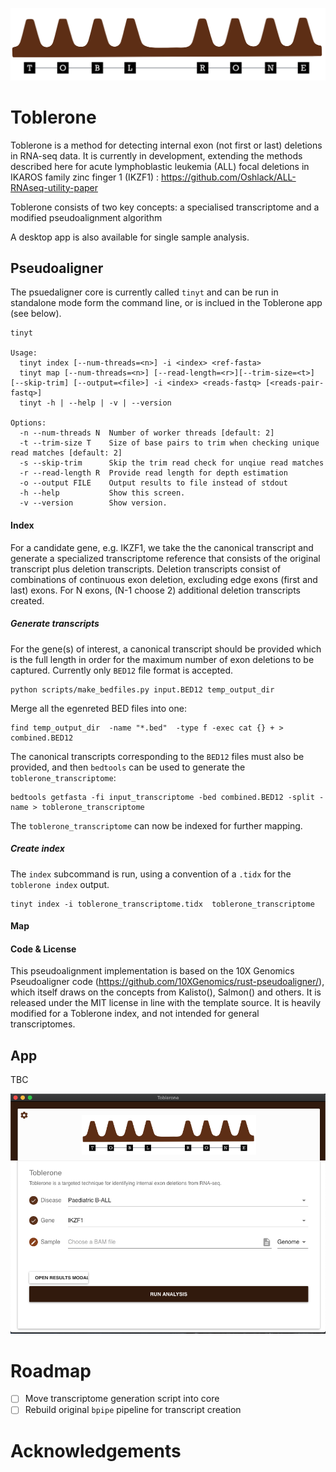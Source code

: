 ![Toblerone](img/logo.png)
# Toblerone

Toblerone is a method for detecting internal exon (not first or last) deletions in RNA-seq data. It is currently in development, extending the methods described here for acute lymphoblastic leukemia (ALL) focal deletions in IKAROS family zinc finger 1 (IKZF1) : https://github.com/Oshlack/ALL-RNAseq-utility-paper

Toblerone consists of two key concepts: a specialised transcriptome and a modified pseudoalignment algorithm

A desktop app is also available for single sample analysis.

## Pseudoaligner

The psuedaligner core is currently called `tinyt` and can be run in standalone mode form the command line, or is inclued in the Toblerone app (see below).

```
tinyt

Usage:
  tinyt index [--num-threads=<n>] -i <index> <ref-fasta>
  tinyt map [--num-threads=<n>] [--read-length=<r>][--trim-size=<t>] [--skip-trim] [--output=<file>] -i <index> <reads-fastq> [<reads-pair-fastq>]
  tinyt -h | --help | -v | --version

Options:
  -n --num-threads N  Number of worker threads [default: 2]
  -t --trim-size T    Size of base pairs to trim when checking unique read matches [default: 2]
  -s --skip-trim      Skip the trim read check for unqiue read matches
  -r --read-length R  Provide read length for depth estimation
  -o --output FILE    Output results to file instead of stdout
  -h --help           Show this screen.
  -v --version        Show version.
```

#### Index

For a candidate gene, e.g. IKZF1, we take the the canonical transcript and generate a specialized transcriptome reference that consists of the original transcript plus deletion transcripts. Deletion transcripts consist of combinations of continuous exon deletion, excluding edge exons (first and last) exons. For N exons, (N-1 choose 2) additional deletion transcripts created.

#####  Generate transcripts

For the gene(s) of interest, a canonical transcript should be provided which is the full length in order for the maximum number of exon deletions to be captured. Currently only `BED12` file format is accepted.   

```
python scripts/make_bedfiles.py input.BED12 temp_output_dir 
```

Merge all the egenreted BED files into one:

```
find temp_output_dir  -name "*.bed"  -type f -exec cat {} + > combined.BED12
```

The canonical transcripts corresponding to the `BED12` files  must also be provided, and then `bedtools` can be used to generate the `toblerone_transcriptome`:

```
bedtools getfasta -fi input_transcriptome -bed combined.BED12 -split -name > toblerone_transcriptome
```

The `toblerone_transcriptome` can now be indexed for further mapping.

##### Create index

The `index` subcommand is run, using a convention of a `.tidx` for the `toblerone index` output.

```
tinyt index -i toblerone_transcriptome.tidx  toblerone_transcriptome 
```

#### Map



#### Code & License

This pseudoalignment implementation is based on the 10X Genomics Pseudoaligner code (https://github.com/10XGenomics/rust-pseudoaligner/), which itself draws on the concepts from Kalisto(), Salmon() and others. It is released under the MIT license in line with the template source. It is heavily modified for a Toblerone index, and not intended for general transcriptomes.  



## App

TBC

![Toblerone App](img/screenshot_small.png)




# Roadmap

- [ ] Move transcriptome generation script into core 
- [ ] Rebuild original `bpipe` pipeline for transcript creation

# Acknowledgements 


